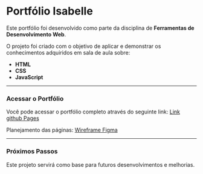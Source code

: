# Portfólio Isabelle

Este portfólio foi desenvolvido como parte da disciplina de **Ferramentas de Desenvolvimento Web**.

O projeto foi criado com o objetivo de aplicar e demonstrar os conhecimentos adquiridos em sala de aula sobre:
- **HTML**
- **CSS**
- **JavaScript**

---

### Acessar o Portfólio

Você pode acessar o portfólio completo através do seguinte link:
[Link github Pages](https://isabelledutrax.github.io/IsabellePortifolio/)

Planejamento das páginas: 
[Wireframe Figma](https://www.figma.com/design/TW1sMB53dxFYf5udTDfEwf/Desin-Portif%C3%B3lio-Trabalho?node-id=0-1&t=Dh5Ii7O1BRb0yKvq-1)

---

### Próximos Passos

Este projeto servirá como base para futuros desenvolvimentos e melhorias.
